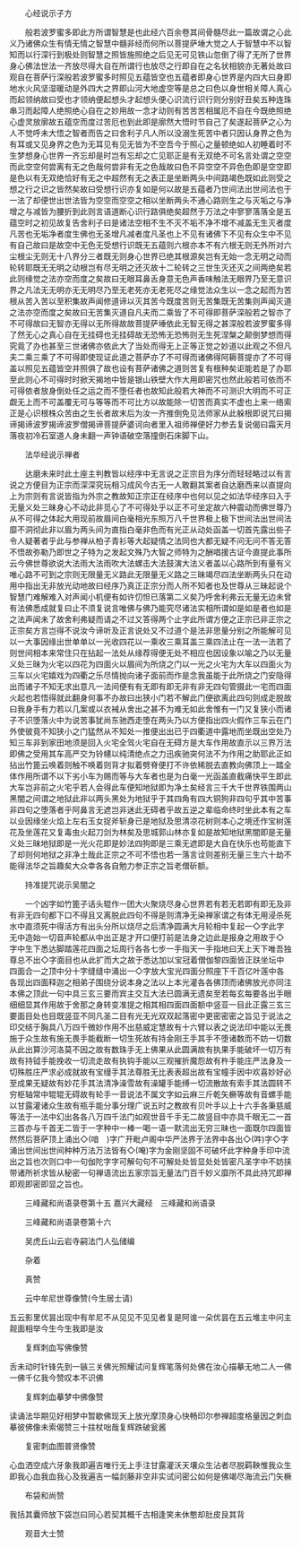 <!-- { "loadSidebar": true } -->
　　心经说示子方

　　般若波罗蜜多即此方所谓智慧是也此经六百余卷其间骨髓尽此一篇故谓之心此义乃诸佛众生有情无情之智慧中髓非经而何所以菩提萨埵大觉之人于智慧中不以智知而以行深行到极处则智慧之照皆施照绝之后见无可见铁山忽倒了得了无所了世界身心佛法世法一齐放尽得大自在所谓行也放尽之行即自在之名状相貌亦无著处故曰观自在菩萨行深般若波罗蜜多时照见五蕴皆空也五蕴者即身心世界是内四大曰身即地水火风坚湿暖动是外四大之界即山河大地虚空等是总之曰色以身世相关障人真心而起领纳故曰受也才领纳便起想头才起想头便心识流行识行则分别好丑矣五种连珠串习而起障人绝照绝心自在之妙用故一念才动则有苦苦苦相属厄不自在今既绝照绝心虚灵放廓故五蕴空而度过苦厄也到此即是廓然大悟时节自己了矣遂起菩萨之心为人不觉呼未大悟之智者而告之曰舍利子凡人所以没溺生死苦中者只因认身界之色为有耳或又见身界之色为无耳见有见无皆为不空吾今于照心之量顿绝如人初睡着时不生梦想身心世界一齐忘却是时岂有忘却之亡见耶正是有无双绝不可名言处谓之空空而此空空何尝离有无之色哉何尝非有无之色哉故曰色不异空空不异色色即是空空即是色以有无双绝恰好有无之中超然有无之表正是坐断两头中间路竭色既如此则受之想之行之识之皆然矣故曰受想行识亦复如是何以故是五蕴者乃世间法出世间法也于一法了却便世出世法皆为空空而空空之相以坐断两头不通心路则生之与灭垢之与净增之与减皆为腰折到此则言语道断心识行路俱绝矣超然于万法之中寥寥落落全是五蕴空时之初见故复告舍利子曰是诸法空相不生不灭不垢不净不增不减盖无生灭者度凡苦也无垢净者度生佛也无圣增凡减者度凡圣也上不见有诸佛下不见有众生中不见有自己故曰是故空中无色无受想行识既无五蕴则六根亦本不有六根无则无外所对六尘根尘无则无十八界分三者既无则身心世界已绝其根源矣岂有无始一念无明之动而轮转耶既无无明之动根岂有尽无明之还灭故十二轮转之三世生灭还灭之间两绝矣若此则缘觉之法亦空而度之矣故曰无眼耳鼻舌身意无色声香味触法无眼界乃至无意识界之凡法无无明亦无无明尽乃至无老死亦无老死尽之缘觉法众生以一念之起而为苦根从苦入苦以至积集故声闻修道谛以灭其苦今既度苦则无苦集既无苦集则声闻灭道之法亦空而度之矣故曰无苦集灭道自凡夫而二乘皆了不可得即菩萨深般若之智亦了不可得故曰无智亦无得以无所得故故菩提萨埵依此无智无得之甚深般若波罗蜜多得了然无心之真心自在无挂碍也无挂碍故无恐怖无恐怖则无生死涅槃之颠倒梦想而得究竟了办也甚至三世诸佛亦依此大了当处而得无上正等正觉之妙道以此观之不但凡夫二乘三乘了不可得即使现证此道之菩萨亦了不可得而诸佛得阿耨菩提亦了不可得盖以照见五蕴皆空并照俱了故也设有菩萨诸佛之道则苦复有根种矣讵能若是了办耶至此则心不可得时时掀天揭地中皆是银山铁壁大作大用即密咒也然此般若可依而不可得依者放身倒处任之运之而不堕任者也故知此般若大神而不可测识大明而不可正觑无上而不可盖覆无可与等等而不可比方以故能除一切苦而真实不虚也上来一络索正是心识根株众苦由之生长者故末后为汝一齐推倒免见法师家从此躲根即说咒曰揭谛揭谛波罗揭谛波罗僧揭谛菩提萨婆诃向者里入祖师禅便好力参去复说偈曰霜天月落夜初冷石室道人身未翻一声钟语破空落撞倒石床脚下山。

　　法华经说示禅者

　　达磨未来时此土座主判教皆以经序中无言说之正宗目为序分而轻轻略过以有言说之方便目为正宗而深深究玩相习成风今古无一人敢翻其案者自达磨西来以直提向上为宗则有言说皆指为外宗之教故知正宗正在经序中也何以见之如法华经序曰入于无量义处三昧身心不动此非觅心了不可得处乎以正不可坐定故六种震动而佛世尊乃从不可得之体起大用现前故眉间白毫相光东照万八千世界极上极下世间法出世间法靡不洞彻此非以眉为两头间为直指白毫非色而有光正从动处函盖一切首先露出些子令人疑著者乎此与参禅从柏子青衫等大起疑情之法同也大都无疑不问无问不答无答不悟故弥勒乃即世之子特为之发起文殊乃大智之师特为之酬唱援古证今直提此事所云今佛世尊欲说大法雨大法雨吹大法螺击大法鼓演大法义者盖以心路所到有量有义唯心路不可到之宗则无限量无义路此无限量无义路之三昧竭尽四法坐断两头只在动用中指出无非放光动地故曰经序乃真正正宗分而人所不知者也及世尊从三昧起说个智慧门难解难入对声闻小机便有如许忉怛已落第二义矣乃呼舍利弗云无量无边未曾有法佛悉成就复曰止不须复说言唯佛与佛乃能究尽诸法实相所谓如是如是者也如是之法声闻未了故舍利弗疑而请之不过又答得两个止字此所谓方便之正宗已非正宗之正宗矣方言岂得不说汝今谛听及正言说处又不过道个是法非思量分别之所能解可见以一大事因缘出世单单以一光收四花以一乘收三乘耳盖三乘四法止在一法一法若了则世间相本来常住只在拈起一法处从缘荐得便无处不相应也因设象以喻之乃以无量义处三昧为火宅以四花为四面火以眉间为所烧之门以一光之火宅为大车以四面火为三车以火宅嬉戏为四衢之乐尽情抛向诸子面前而作是念我虽能于此所烧之门安隐得出而诸子不知无求出意凡一法间便有有无即有即无非有非无四句管摄此一宅而四面火起也若悟得就此翻身何事不办故曰出狭小门若不解此门便欲离此四句则成走脱故曰我身手有力若以几案或以衣裓从舍出之甚不为难无如此舍惟有一门又复狭小而诸子不识堕落火中为说苦事犹尚东驰西走堕在两头乃以方便指出四火假作三车云在门外使彼竟不知狭小之门猛然从不知处一推便出出已于四衢道中露地而坐既出空处乃知三车非到家田地须是回入火宅全驾火宅自在无碍方是大车作用故直示以三界万法即佛之受用其车高严交为铃幰以纯清绝点之力迅疾驰突何法不为作用之助耶此正如拈出竹篦云唤着则触不唤着则背才拟着劈脊便打不许依稀脱去直教向佛顶上一踏全体作用所谓不以下劣小车为赐而等与大车者也是为白毫一光函盖直截痛快平生即此大车岂非前之火宅乎若人会得此车便知地狱即为净土矣经言三千大千世界铁围两山黑闇之间谓之地狱此非以两头黑处为地狱乎于其四角有四大铜狗非四句乎其中苦事非四句之堕落者乎阿鼻言无遮岂非迷此无碍者乎故五逆之辈临命终时坐此本有之车以业因缘坐火焰上左右玉女捉斧斩身已是地狱及思清凉花树则本心之境还作宝树莲花及坐莲花又复毒虫火起刀剑为林矣及思城郭山林亦复如是故知地狱黑闇即是无量义处三昧地狱即是一光火花即是妙法四狗即是三乘无遮即是大自在快乐也苟能直下了却则何地狱之非净土哉此正宗之不可不悟也若一落言诠则差别无量三生六十劫不能得法华之旨趣矣大众幸各各自勉力参正宗之旨老僧斫额。

　　持准提咒说示吴闇之

　　一个凶字如竹篦子话头辊作一团大火聚烧尽身心世界若有若无若即有即无及非有非无四句都下口不得且又离脱此四句不得是则清净无染禅家谓之有体无用浸杀死水中直须死中得活方有出头分所以烧尽之后清净圆满大月轮相中复起一◇字此字无中造始一切音声轮都从中出正是才开口便打前是法身之边此是报身之用故于◇字中生下悉达脚踏莲花四面之坛周行各各七步一手指天一手指地曰天上天下唯吾独尊总不出◇字面目也从此扩而大之故于悉达加以宝冠着僧伽黎四面皆正趺坐坛中四面合一之顶中分十字缝缝中涌出一◇字放大宝光四面分照座下千百亿叶莲中各各现出四面释迦之相弟子围绕分说本身之法以上本光灌各各佛顶而诸佛放光亦同注本佛之顶此一句中具三玄三要而宾主交互大法已圆满无遗矣至若每玄每要各出手眼细细显其作用故于舍那之身转变准提之相其相四面四面额中竖亚一目此正露三玄三要面目处也目既竖亚不同凡圣二目有光无光双双起落密中更密密密之旨见于说法之印交结于胸具八万四千微妙作用不出慈威定慧故有十六臂以表之说法印中能以无畏施于众生故有施无畏手能截断一切生死故有持金刚王手其手不堕诸数而不妨一切数从此出算沙河洛莫不因之故有数珠手无上佛果从此圆满故有执果手能破坏一切万有故有持钺手能挽收一切流走故有执钩手能以三观摧折魔怨故有杵手能庄严法身及一切殊胜庄严求必成就故有宝缦手其法尊胜无比表表超出故有宝幢手因中欢喜妙好必至成果无疑故有妙花手其法清净澡雪故有澡罐手能缚一切流散故有索手其法圆转不穷枢轴常中辊辊无碍故有轮手一音说法不属文字如云麻三斤乾矢橛等故有音螺手能以甘露灌诸众生故有瓶手能分事分理广说五时之教故有贝叶手以上十六手各秉慈威等法于一法中幻出各各八万四千法门如观世音千手无二故竖目中亦具千眼无二一首三首亦与千首无二皆于一字种中一棒一喝一语一默流出无穷三昧也一面既尔四面皆然然后菩萨顶上涌出◇(喑　)字广开毗卢阁中华严法界于法界中各出◇(吽)字◇字涌出世间出世间种种万法万法皆有◇(唵)字为金刚坚固不可破坏此字种身手印中流出之旨也次则口中一句伽陀字字可解句句不可解处处皆显处处皆密凡圣字中不妨挟带诸所祈求皆从秘密一句禅语流出五家宗旨无量法门百千妙义靡所不具此持咒即禅即观即密即显之旨也。

　　三峰藏和尚语录卷第十五
嘉兴大藏经　三峰藏和尚语录


　　三峰藏和尚语录卷第十六

　　吴虎丘山云岩寺嗣法门人弘储编

　　杂着

　　真赞

　　云中牟尼世尊像赞(今生居士请)

五云影里优昙出现中有牟尼不从见见不见见者复是阿谁一朵优昙在五云堆主中问主觌面相举今生今生我即是汝

　　复辉刺血写佛像赞

舌未动时针锋先到一镞三关佛光照耀试问复辉笔落何处佛在汝心描摹无地二人一佛一佛千亿我今赞叹本不识佛

　　复辉刺血摹梦中佛像赞

读诵法华期见好相梦中暂歇佛现天上放光摩顶身心快畅印尔参禅超度格量因之刺血摹彼佛像未索偈赞三十拄杖咄哉复辉跌破瓮酱

　　复密刺血图普贤像赞

心血洒空成六牙象我即遍吉唯行无上手注甘露灌沃天壤众生沾者尽脱羁鞅惟我众生即我心血我血我心及我遍吉一幅剡藤非空非实试问密公如何是佛竭尽海流云门矢橛

　　布袋和尚赞

我括其囊师放下袋岂曰同心若契其概千古相逢笑未休憨却肚皮艮其背

　　观音大士赞

